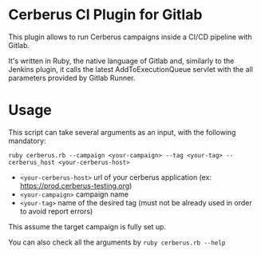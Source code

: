 # Cerberus CI Plugin for Gitlab

This plugin allows to run Cerberus campaigns inside a CI/CD pipeline with Gitlab.

It's written in Ruby, the native language of Gitlab and, similarly to the Jenkins plugin, it calls the latest AddToExecutionQueue servlet with the all parameters provided by Gitlab Runner.

# Usage

This script can take several arguments as an input, with the following mandatory:

`ruby cerberus.rb --campaign <your-campaign> --tag <your-tag> --cerberus_host <your-cerberus-host>`

- `<your-cerberus-host>` url of your cerberus application (ex: https://prod.cerberus-testing.org)
- `<your-campaign>` campaign name
- `<your-tag>` name of the desired tag (must not be already used in order to avoid report errors)

This assume the target campaign is fully set up.

You can also check all the arguments by `ruby cerberus.rb --help`
